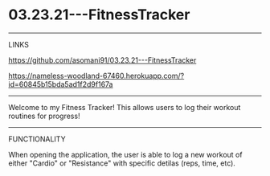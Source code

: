 # 03.23.21---FitnessTracker

-----

LINKS

https://github.com/asomani91/03.23.21---FitnessTracker

https://nameless-woodland-67460.herokuapp.com/?id=60845b15bda5ad1f2d9f167a


-----

Welcome to my Fitness Tracker! This allows users to log their workout routines for progress!

-----

FUNCTIONALITY

When opening the application, the user is able to log a new workout of either "Cardio" or "Resistance" with specific detilas (reps, time, etc).
